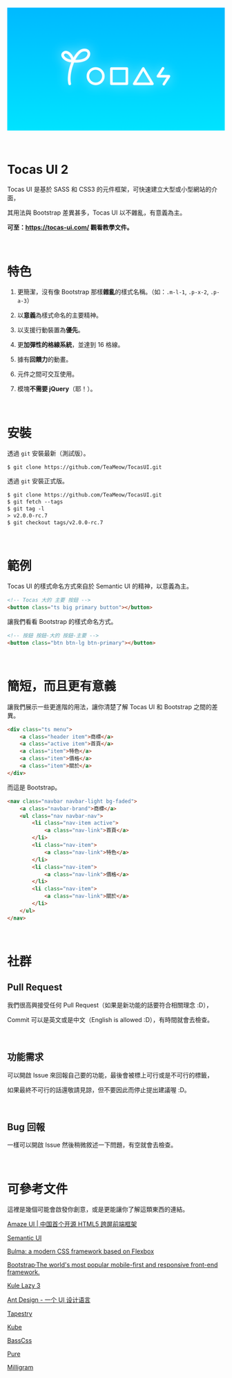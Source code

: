 <p align="center">
  <img src="tocas-og.png">
</p>

&nbsp;

# Tocas UI 2

Tocas UI 是基於 SASS 和 CSS3 的元件框架，可快速建立大型或小型網站的介面，

其用法與 Bootstrap 差異甚多，Tocas UI 以不雜亂，有意義為主。

**可至：https://tocas-ui.com/ 觀看教學文件。**

&nbsp;

# 特色

1. 更簡潔，沒有像 Bootstrap 那樣**雜亂**的樣式名稱。（如：`.m-l-1`, `.p-x-2`, `.p-a-3`）

2. 以**意義**為樣式命名的主要精神。 

3. 以支援行動裝置為**優先**。

4. 更**加彈性的格線系統**，並達到 16 格線。 

5. 據有**回饋力**的動畫。

6. 元件之間可交互使用。

7. 模塊**不需要 jQuery**（耶！）。

&nbsp;

# 安裝

透過 `git` 安裝最新（測試版）。

```
$ git clone https://github.com/TeaMeow/TocasUI.git
```

透過 `git` 安裝正式版。

```
$ git clone https://github.com/TeaMeow/TocasUI.git
$ git fetch --tags
$ git tag -l
> v2.0.0-rc.7
$ git checkout tags/v2.0.0-rc.7
```

&nbsp;

# 範例

Tocas UI 的樣式命名方式來自於 Semantic UI 的精神，以意義為主。

```html
<!-- Tocas 大的 主要 按鈕 -->
<button class="ts big primary button"></button>
```

讓我們看看 Bootstrap 的樣式命名方式。

```html
<!-- 按鈕 按鈕-大的 按鈕-主要 -->
<button class="btn btn-lg btn-primary"></button>
```

&nbsp;

# 簡短，而且更有意義

讓我們展示一些更進階的用法，讓你清楚了解 Tocas UI 和 Bootstrap 之間的差異。

```html
<div class="ts menu">
    <a class="header item">商標</a>
    <a class="active item">首頁</a>
    <a class="item">特色</a>
    <a class="item">價格</a>
    <a class="item">關於</a>
</div>
```

而這是 Bootstrap。

```html
<nav class="navbar navbar-light bg-faded">
    <a class="navbar-brand">商標</a>
    <ul class="nav navbar-nav">
        <li class="nav-item active">
            <a class="nav-link">首頁</a>
        </li>
        <li class="nav-item">
            <a class="nav-link">特色</a>
        </li>
        <li class="nav-item">
            <a class="nav-link">價格</a>
        </li>
        <li class="nav-item">
            <a class="nav-link">關於</a>
        </li>
    </ul>
</nav>
```

&nbsp;

# 社群

## Pull Request

我們很高興接受任何 Pull Request（如果是新功能的話要符合相關理念 :D），

Commit 可以是英文或是中文（English is allowed :D），有時間就會去檢查。

&nbsp;

## 功能需求

可以開啟 Issue 來回報自己要的功能，最後會被標上可行或是不可行的標籤，

如果最終不可行的話還敬請見諒，但不要因此而停止提出建議喔 :D。

&nbsp;

## Bug 回報

一樣可以開啟 Issue 然後稍微敘述一下問題，有空就會去檢查。

&nbsp;

# 可參考文件

這裡是幾個可能會啟發你創意，或是更能讓你了解這類東西的連結。

[Amaze UI | 中国首个开源 HTML5 跨屏前端框架](http://amazeui.org/)

[Semantic UI](http://semantic-ui.com/)

[Bulma: a modern CSS framework based on Flexbox](http://bulma.io/)

[Bootstrap·The world's most popular mobile-first and responsive front-end framework.](http://v4-alpha.getbootstrap.com/)

[Kule Lazy 3](http://www.kule.tw/)

[Ant Design - 一个 UI 设计语言](http://ant.design/)

[Tapestry](http://tapestry.wisembly.com/)

[Kube](https://imperavi.com/kube/)

[BassCss](http://www.basscss.com/)

[Pure](http://purecss.io/)

[Milligram](https://milligram.github.io/)